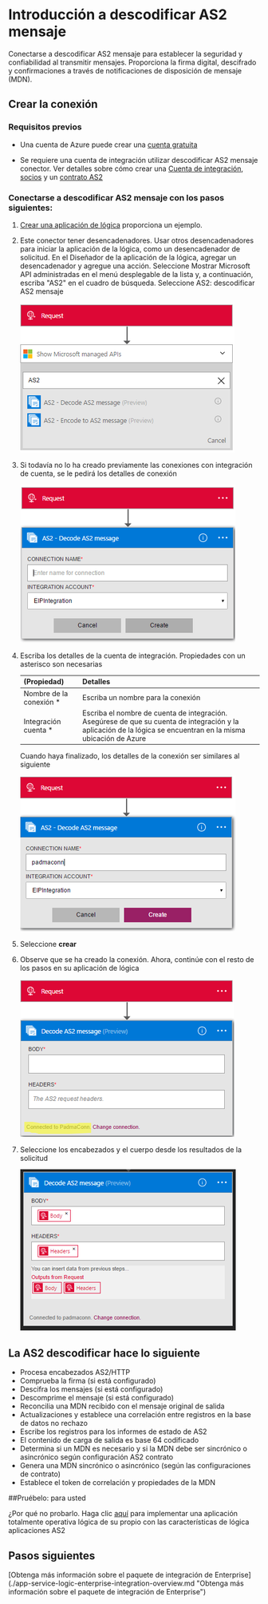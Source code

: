 <properties 
    pageTitle="Obtenga más información sobre Enterprise Integration Pack descodificar AS2 mensaje Connctor | Servicio de aplicaciones de Microsoft Azure | Microsoft Azure" 
    description="Obtenga información sobre cómo utilizar asociados con las aplicaciones empresariales Integration Pack y lógica" 
    services="logic-apps" 
    documentationCenter=".net,nodejs,java"
    authors="padmavc" 
    manager="erikre" 
    editor=""/>

<tags 
    ms.service="logic-apps" 
    ms.workload="integration" 
    ms.tgt_pltfrm="na" 
    ms.devlang="na" 
    ms.topic="article" 
    ms.date="08/15/2016" 
    ms.author="padmavc"/>

# <a name="get-started-with-decode-as2-message"></a>Introducción a descodificar AS2 mensaje

Conectarse a descodificar AS2 mensaje para establecer la seguridad y confiabilidad al transmitir mensajes. Proporciona la firma digital, descifrado y confirmaciones a través de notificaciones de disposición de mensaje (MDN).

## <a name="create-the-connection"></a>Crear la conexión

### <a name="prerequisites"></a>Requisitos previos

* Una cuenta de Azure puede crear una [cuenta gratuita](https://azure.microsoft.com/free)

* Se requiere una cuenta de integración utilizar descodificar AS2 mensaje conector. Ver detalles sobre cómo crear una [Cuenta de integración](./app-service-logic-enterprise-integration-create-integration-account.md), [socios](./app-service-logic-enterprise-integration-partners.md) y un [contrato AS2](./app-service-logic-enterprise-integration-as2.md)

### <a name="connect-to-decode-as2-message-using-the-following-steps"></a>Conectarse a descodificar AS2 mensaje con los pasos siguientes:

1. [Crear una aplicación de lógica](./app-service-logic-create-a-logic-app.md) proporciona un ejemplo.

2. Este conector tener desencadenadores. Usar otros desencadenadores para iniciar la aplicación de la lógica, como un desencadenador de solicitud.  En el Diseñador de la aplicación de la lógica, agregar un desencadenador y agregue una acción.  Seleccione Mostrar Microsoft API administradas en el menú desplegable de la lista y, a continuación, escriba "AS2" en el cuadro de búsqueda.  Seleccione AS2: descodificar AS2 mensaje

    ![AS2 de búsqueda](./media/app-service-logic-enterprise-integration-AS2connector/as2decodeimage1.png)

3. Si todavía no lo ha creado previamente las conexiones con integración de cuenta, se le pedirá los detalles de conexión

    ![Crear conexión de integración](./media/app-service-logic-enterprise-integration-AS2connector/as2decodeimage2.png)

4. Escriba los detalles de la cuenta de integración.  Propiedades con un asterisco son necesarias

  	| (Propiedad)   | Detalles |
  	| --------   | ------- |
  	| Nombre de la conexión *    | Escriba un nombre para la conexión |
  	| Integración cuenta * | Escriba el nombre de cuenta de integración. Asegúrese de que su cuenta de integración y la aplicación de la lógica se encuentran en la misma ubicación de Azure |

    Cuando haya finalizado, los detalles de la conexión ser similares al siguiente

    ![conexión de integración](./media/app-service-logic-enterprise-integration-AS2connector/as2decodeimage3.png)

5. Seleccione **crear**
    
6. Observe que se ha creado la conexión.  Ahora, continúe con el resto de los pasos en su aplicación de lógica

    ![conexión de integración creada](./media/app-service-logic-enterprise-integration-AS2connector/as2decodeimage4.png) 

7. Seleccione los encabezados y el cuerpo desde los resultados de la solicitud

    ![proporcionar campos obligatorios](./media/app-service-logic-enterprise-integration-AS2connector/as2decodeimage5.png) 

## <a name="the-as2-decode-does-the-following"></a>La AS2 descodificar hace lo siguiente

* Procesa encabezados AS2/HTTP
* Comprueba la firma (si está configurado)
* Descifra los mensajes (si está configurado)
* Descomprime el mensaje (si está configurado)
* Reconcilia una MDN recibido con el mensaje original de salida
* Actualizaciones y establece una correlación entre registros en la base de datos no rechazo
* Escribe los registros para los informes de estado de AS2
* El contenido de carga de salida es base 64 codificado
* Determina si un MDN es necesario y si la MDN debe ser sincrónico o asincrónico según configuración AS2 contrato
* Genera una MDN sincrónico o asincrónico (según las configuraciones de contrato)
* Establece el token de correlación y propiedades de la MDN

##<a name="try-it-for-yourself"></a>Pruébelo: para usted

¿Por qué no probarlo. Haga clic [aquí](https://azure.microsoft.com/documentation/templates/201-logic-app-as2-send-receive/) para implementar una aplicación totalmente operativa lógica de su propio con las características de lógica aplicaciones AS2 

## <a name="next-steps"></a>Pasos siguientes

[Obtenga más información sobre el paquete de integración de Enterprise] (./app-service-logic-enterprise-integration-overview.md "Obtenga más información sobre el paquete de integración de Enterprise") 